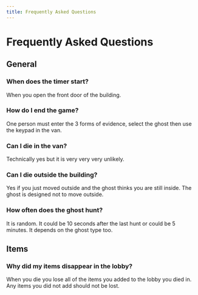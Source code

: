 ```yaml
---
title: Frequently Asked Questions
---
```


# Frequently Asked Questions

## General

### When does the timer start?

When you open the front door of the building.

### How do I end the game?

One person must enter the 3 forms of evidence, select the ghost then use the keypad in the van.

### Can I die in the van?

Technically yes but it is very very very unlikely.

### Can I die outside the building?

Yes if you just moved outside and the ghost thinks you are still inside. The ghost is designed not to move outside.

### How often does the ghost hunt?

It is random. It could be 10 seconds after the last hunt or could be 5 minutes. It depends on the ghost type too.

## Items

### Why did my items disappear in the lobby?

When you die you lose all of the items you added to the lobby you died in. Any items you did not add should not be lost.
